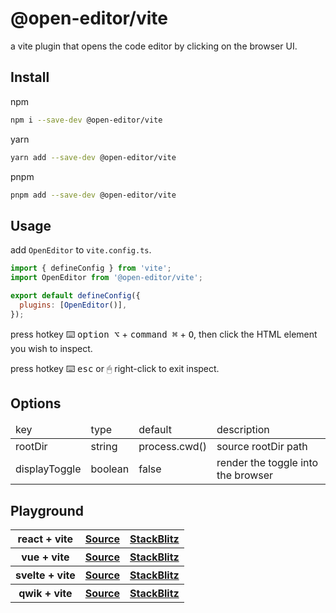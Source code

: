 # @open-editor/vite

a vite plugin that opens the code editor by clicking on the browser UI.

## Install

npm

```bash
npm i --save-dev @open-editor/vite
```

yarn

```bash
yarn add --save-dev @open-editor/vite
```

pnpm

```bash
pnpm add --save-dev @open-editor/vite
```

## Usage

add `OpenEditor` to `vite.config.ts`.

```js
import { defineConfig } from 'vite';
import OpenEditor from '@open-editor/vite';

export default defineConfig({
  plugins: [OpenEditor()],
});
```

press hotkey ⌨️ <kbd>option ⌥</kbd> + <kbd>command ⌘</kbd> + <kbd>O</kbd>, then click the HTML element you wish to inspect.

press hotkey ⌨️ <kbd>esc</kbd> or 🖱 right-click to exit inspect.

## Options

<table>
  <thead>
    <tr>
      <td>key</td>
      <td>type</td>
      <td>default</td>
      <td>description</td>
    </tr>
  </thead>
  <tbody>
    <tr>
     <td>rootDir</td>
     <td>string</td>
     <td>process.cwd()</td>
     <td>source rootDir path</td>
    </tr>
    <tr>
     <td>displayToggle</td>
     <td>boolean</td>
     <td>false</td>
     <td>render the toggle into the browser</td>
    </tr>
  </tbody>
</table>

## Playground

<table>
  <tbody>
    <tr>
      <th>react + vite</th>
      <th>
        <a
          href="https://github.com/zjxxxxxxxxx/open-editor/tree/main/playground/react-vite"
        >
          Source
        </a>
      </th>
      <th>
        <a
          href="https://stackblitz.com/github/zjxxxxxxxxx/open-editor/tree/main/playground/react-vite"
        >
          StackBlitz
        </a>
      </th>
    </tr>
    <tr>
      <th>vue + vite</th>
      <th>
        <a
          href="https://github.com/zjxxxxxxxxx/open-editor/tree/main/playground/vue-vite"
        >
          Source
        </a>
      </th>
      <th>
        <a
          href="https://stackblitz.com/github/zjxxxxxxxxx/open-editor/tree/main/playground/vue-vite"
        >
          StackBlitz
        </a>
      </th>
    </tr>
    <tr>
      <th>svelte + vite</th>
      <th>
        <a
          href="https://github.com/zjxxxxxxxxx/open-editor/tree/main/playground/svelte-vite"
        >
          Source
        </a>
      </th>
      <th>
        <a
          href="https://stackblitz.com/github/zjxxxxxxxxx/open-editor/tree/main/playground/svelte-vite"
        >
          StackBlitz
        </a>
      </th>
    </tr>
     <tr>
      <th>qwik + vite</th>
      <th>
        <a
          href="https://github.com/zjxxxxxxxxx/open-editor/tree/main/playground/qwik-vite"
        >
          Source
        </a>
      </th>
      <th>
        <a
          href="https://stackblitz.com/github/zjxxxxxxxxx/open-editor/tree/main/playground/qwik-vite"
        >
          StackBlitz
        </a>
      </th>
    </tr>
  </tbody>
</table>
